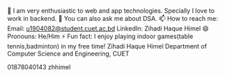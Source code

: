 🤔 I am very enthusiastic to web and app technologies. Specially I love to work in backend.
💬 You can also ask me about DSA.
📫 How to reach me:
Email: u1904082@student.cuet.ac.bd
LinkedIn: Zihadi Haque Himel 
😄 Pronouns: He/Him
⚡ Fun fact: I enjoy playing indoor games(table tennis,badminton) in my free time!
Zihadi Haque Himel
Department of Computer Science and Engineering, CUET

01878040143
zhhimel
